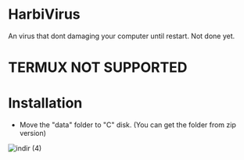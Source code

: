 # HarbiVirus
An virus that dont damaging your computer until restart. Not done yet.

# TERMUX NOT SUPPORTED

# Installation
- Move the "data" folder to "C" disk. (You can get the folder from zip version)


![indir (4)](https://github.com/user-attachments/assets/a4ca7b9c-2d62-4338-8008-bbe40000f3ce)
